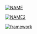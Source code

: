 [![NAME]](../README.md)

[NAME]:https://img.shields.io/badge/NAME-NAME-4FC08D?style=social&labelColor=339966&logo=Vue.js&logoColor=339966

[![NAME2]](./NAME2/index.md)

[NAME2]:https://img.shields.io/badge/面试-NAME2-4FC08D?style=flat-square&labelColor=339966

[![framework]](./framework/index.md)

[framework]:https://img.shields.io/badge/前端框架-framework-4FC08D?style=flat-square&labelColor=339966&logo=Vue.js&logoColor=fff